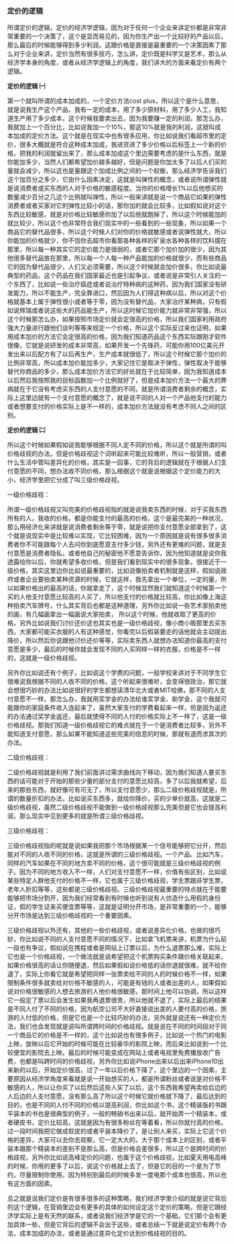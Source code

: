 ### 定价的逻辑

所谓定价的逻辑，定价的经济学逻辑，因为对于任何一个企业来讲定价都是非常非常重要的一个决策了，这个是显而易见的，因为你生产出一个比较好的产品以后，那么最后的时候能够得到多少利润，这跟价格是直接是最重要的一个决策因素了那么对于企业来讲，定价当然有很多技巧，怎么讲，定价既是科学又是艺术，那么从经济学本身的角度，或者从经济学逻辑上的角度，我们讲大的方面来看定价有两个逻辑。

**定价的逻辑 ㈠**

第一个就叫所谓的成本加成的，一个定价方法cost plus，所以这个是什么意思，就是说我生产这个产品，我有一定的成本，用了多少原材料，用了多少人工，我知道生产用了多少成本，这个时候我要卖出去，因为我要赚一定的利润，那怎么办，我就加上一个百分比，比如说我加一个10%，那这10%就是我的利润，这就叫成本加成的定价方法。这个就是在现实中也有很多应用，你比如说我们看超市里的定价，很多大概就是符合这种成本加成，我进货进了多少价格以后标签上一个新的价格，把我的利润就留出来了，那么成本加成这个里边需要考虑的是什么东西，就是你能加多少，当然人们都希望加价越多越好，但是问题是你加太多了以后人们买的量就会减少，所以这也是量跟这个加成比例之间的一个权衡，那么经济学告诉我们这个加百分之多少，它由什么因素决定，这就是叫弹性的概念，或者说所谓弹性就是说消费者或买东西的人对于价格的敏感程度。当你的价格增长1%以后他想买的数量减少百分之几这个比例就叫弹性，所以一般来讲就是说一个商品它如果的弹性消费者或者买家对它的弹性比较小的话，那你加的就会比较多，比如假如说对这个东西比较敏感，就是对价格比较敏感你加了以后他就跑掉了，所以这个时候能加的就比较少，所以这个也非常符合我们现实中的一些看到的一些现象，所以如果一个商品它的替代品很多，所以这个时候人们对你的价格就敏感或者说弹性就大，所以你能加的价格就少，你不信你去超市你看那各种各样的矿泉水各种各样的饮料摆在那里，所以每一种其实它的定价能力是很弱的，或者它那个加价加的很少，因为其他很多替代品放在那里，所以每一个人每一种产品能加的价格就很少，而有些商品它的因为替代品很少，人们又必须需要，所以这个时候就会加价很多，你比如说最典型的药品，这个药品在我们国家最近也是引起争议，或者说是非常引人关注的一个东西了，比如说一些治疗癌症或者说治疗特种病的这种药，因为我们国家没有研发能力，所以不能生产，完全靠进口，然后因为人们得这种病以后，所以对这个价格就基本上属于弹性很小或者等于零，因为没有替代品，大家治疗某种病，只有假如说辉瑞或者说这些大的药品能生产，所以这时候它加价能力就非常非常强，所以这个时候那怎么办，如果按照市场定价就会定很高的价格，所以我们国家利用政府强大力量进行跟他们谈判等等来规定一个价格，所以这个实际反过来也证明，如果用成本加价的方法它会定很高的价格，因为我们知道药品这个东西实际跟刚才软件很像，它就是说研发的成本非常高，如果开发一个先锋药，可能你用100亿美元开发出来以后配方有了以后再生产，生产成本就很低了，所以这个时候它那个加价的比例非常高，所以成本加价能加多少，大家记住它是取决于弹性，弹性取决于能够替代你商品的多少，那么成本加价方法它的好处就在于比较简单，因为我知道成本以后然后我按照我的目标函数加一个比例就好了，但是成本加价方法一个最大的弊病就在于它没有考虑买东西的人支付意愿的不同，就是所谓消费者剩余的概念，实际上这里边就有一个支付意愿的概念了，就是说不同的人对一个产品他支付的能力或者想要支付的价格实际上是不一样的，成本加价方法就没有考虑不同人之间的区别。

**定价的逻辑 ㈡**

所以这个时候如果假如说我能够根据不同人定不同的价格，所以这个就是所谓的叫价格歧视的办法，但是价格歧视这个词听起来可能比较难听，所以一般营销，或者什么生活中管叫差异化的价格，其实是一回事，它的背后的逻辑就在于根据人们支付意愿的不同，想办法收不同价格，那么根据这个就是说根据这个定价能力的大小，经济学里把它分成了叫三级价格歧视。

一级价格歧视：

所谓一级价格歧视又叫完美的价格歧视指的就是说我卖东西的时候，对于买我东西所有的人，我收的价格，都是你能支付的最高的价格，这个是最完美的一种状况，那么用经济化来讲就是说消费者剩余等于零，就是说把你支付意愿全部拿到了，这个就是说现实中是比较难以实现，它比较困难，因为一个原因就是说有很多很多消费者你不可能跟每个人去问你到底愿意支付多少钱，另外还有更难的问题，就是支付意愿是消费者隐私，或者他自己的秘密他不愿意告诉你，因为他知道就是说你我透露给你以后，你就希望多收价格，但是我们看到现实中的很多现象，很接近于一级价格，其实这里边你比如说最重要的，比如说像拍卖者机制就是这样，假如说政府或者企业要拍卖某种资源的时候，它就这样，我先拿出一个单位，一定的量，所以如果价格出的最高的话，你就拿走了，这个时候显然我们就知道这个时候第一个买的人他支付意愿比较高的人买了，所以他支付的价格就比较高，你比如像上海这种拍卖汽车牌号，什么其实背后也都是这种道理，另外你比如说一些艺术家拍卖他的画，有几幅画拿出一幅画说大家拍卖， 所以这个时候，他就收取了更高的价格，另外比如说我们讨价还价这也其实也是一级价格歧视，像小商小贩那里去买东西，大家都可能买衣服的人有这种感觉，你看完以后假装要走的话他就会主动提出降价，所以然后你说跟他讨价还价等等，实际卖东西人就想办法知道你最高的支付意愿是多少，最后的时候你就会发现不同的人买同样一样的衣服，价格是不一样的，这就是一级价格歧视。

另外你比如说还有个例子，比如说这个学费的问题，一般学校来讲对于不同学生它很难说我根据不同的人收不同的价格，这个听起来很难听，会变得很政治，那它就会想很巧妙的办法比如说很好的学生都想读清华北大或者MIT哈佛，那不同的人支付意愿不一样，那怎么办，我就用奖学金的办法给谁奖学金、助学金，这个我就可能跟你的家庭条件收入连起来了，虽然大家支付的学费看起来一样，但是因为返还的办法通过奖学金返还，最后就使得不同的人付的价格实际上不一样了，这是一级价格歧视。那我们知道一级价格歧视它的难点就在于一个是消费者比较多，另外不能知道支付意愿，那么如果不能知道这些完美的信息的时候，那就有退而求其次的办法。

二级价格歧视：

二级价格歧视就是利用了我们前面讲过需求曲线向下移动，因为我们知道人要买东西的话可能对于开始的那些少量的部分支付的意愿比较高，多了以后我就希望，后来的那些东西，就好像可有可无了，所以支付意愿少，那么二级价格歧视就是，所谓的数量折扣的办法，比如说买东西多，就给你降价，买的少单价就高，这就是二级价格歧视，虽然二级价格歧视不能做到一级价格歧视那么完美但是它也会提高利润，那么现实中见到更多的就是所谓三级价格歧视。

三级价格歧视：

三级价格歧视指的呢就是说如果我把那个市场根据某一个信号能够把它分开，然后能对不同的人收不同的价格，这就是所谓的三级价格歧视。一个产品、比如汽车，同样的汽车如果在不同的地方卖不同的价格，这个很可能就是三级价格歧视的例子。因为不同的地方收入不一样，人们对支付意愿不一样，价值有些区别，比如说某些特定人群他支付的价格不一样，它也属于三级价格歧视，学生票跟非学生票，老年人折扣等等，这些都是三级价格歧视。三级价格歧视最重要的特点就在于能要能够把市场分割开，因为我们经常看到有时候也听到说有人仿造什么用假的身份证，假的学生证来买便宜票等等，这就是证明分开市场，是非常重要的一个，能够分开市场是达到三级价格歧视的一个重要因素。

三级价格歧视以外还有，其他的一些价格歧视，或者说差异化价格，也做的很巧妙，你比如说不同的人支付意愿不同的情况下，比如拿飞机票来讲，机票为什么前一段也有争议，假如说在携程或者是网站上订票以后，为什么退票那么难，实际上它也是一个价格歧视，一个做法就是说希望把这个机票购买条件跟价格关联起来，如果价格很高的话让你随便退，然后如果假如说价格低的话你退就很难，就不给你退了，实际上你看它就是希望把同样一张票卖给不同的人的时候价格不一样，如果限制条件很多就卖给对价格不敏感的人，可能是有钱的人或者出差的人，如果假如说对价格很敏感的人想去旅游的人他价格很敏感，那时间上他可以协调，所以这样它一般定了票以后会发生如果我再退票很贵，所以他就不退了，实际上最后的结果是不同人付了不同的价格，因为航空公司不大好直接说出差的人要付高的价格，旅游的人付低的价格，但是它也是一个比较巧妙的办法，另外就是说还有一种定价方法，我们也会发现就是说叫所谓跨时间的价格歧视。就是说在不同的时间段对于同一个商品它的价格是不一样的，这个比如说也有很多例子，比如说一个热门的电影上映，放映以后它开始的时候可能在比较豪华的影院上映，而后来比如说到一个比较便宜的影院去上映，最后的时候可能变成在网站上或者电视里免费播放收广告费，也都是叫跨时间的价格歧视，另外你比如说iPhone出来以后出来iPhone10出来新的以后，开始定价很高，过了一年以后价格下降了，这个里边的一个因素，主要原因从经济学角度来看就是说一开始想买的人，都是所谓粉丝或者说是对价格不敏感的人，所以让你买了以后然后这些人买了以后，这个东西我希望再卖给后边的人后边的人支付意愿，没有那么高了所以这个时候它就价格就下降了，最后达到的目的，也是不同的人付不同的价格以提高利润，你比如这个书，这个精装版的书跟平装本的书也是很典型的例子，一般的畅销书出来以后，就开始弄一个精装本，或者硬皮书，定价比较高，这就是因为有很多粉丝在等着看，所以你就付高的价格，过一段时间我把它做成软皮的或者平装本降价了，是让别人来买，实际上它这个价格的差异，大家可以去你去观察，它一定大大的，大于那个成本上的区别，或者平装本跟那个精装本的差别不是那么高，但是价格会差很多，所以这个是跨时间的价格歧视，另外你比如说高峰定价的问题，也属于这个价格歧视，比如夏天用电高峰的时候，你用的更多了以后，说这个价格就上去了，但是它的目的一个是为了节约，尽量限制你使用，因为特别到最后的时候多发一度电那个成本也很高，所以也有这方面的因素。

总之就是说我们定价是有很多很多的这种策略，我们经济学里介绍的就是说它背后的这个逻辑，在营销里边会有更多的具体的如何设定这个定价的策略，但是它跟经济学实际上是有天然的联系，或者说我们经济学是它的一个基础，它们那个会有更加具体一些，但是它背后的逻辑不会出于这些，或者总结一下就是说定价有两个办法，成本加成的办法，或者是通过差异化定价达到价格歧视的目的。
